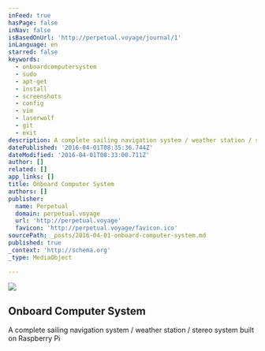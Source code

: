 ```yaml
---
inFeed: true
hasPage: false
inNav: false
isBasedOnUrl: 'http://perpetual.voyage/journal/1'
inLanguage: en
starred: false
keywords:
  - onboardcomputersystem
  - sudo
  - apt-get
  - install
  - screenshots
  - config
  - vim
  - laserwolf
  - git
  - exit
description: A complete sailing navigation system / weather station / stereo system built on Raspberry Pi
datePublished: '2016-04-01T08:35:36.744Z'
dateModified: '2016-04-01T08:33:00.711Z'
author: []
related: []
app_links: []
title: Onboard Computer System
authors: []
publisher:
  name: Perpetual
  domain: perpetual.voyage
  url: 'http://perpetual.voyage'
  favicon: 'http://perpetual.voyage/favicon.ico'
sourcePath: _posts/2016-04-01-onboard-computer-system.md
published: true
_context: 'http://schema.org'
_type: MediaObject

---
```

<article style=""><img src="http://perpetual.voyage/img/journal/ocs/media/ocs_photo_02.jpg"><h1>Onboard Computer System</h1><p>A complete sailing navigation system / weather station / stereo system built on Raspberry Pi</p></article>
